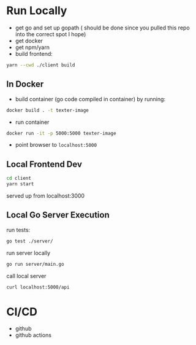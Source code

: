 

# Run Locally
- get go and set up gopath ( should be done since you pulled this repo into the correct spot I hope)
- get docker
- get npm/yarn
- build frontend:
```bash
yarn --cwd ./client build  
```

## In Docker

- build container (go code compiled in container) by running: 
```bash
docker build . -t texter-image
```
- run container
```bash
docker run -it -p 5000:5000 texter-image
```
- point browser to `localhost:5000`

## Local Frontend Dev
```bash
cd client 
yarn start
```
served up from localhost:3000

## Local Go Server Execution
run tests:
```bash
go test ./server/
```

run server locally
```bash
go run server/main.go
```

call local server
```bash
curl localhost:5000/api
```

# CI/CD
- github
- github actions